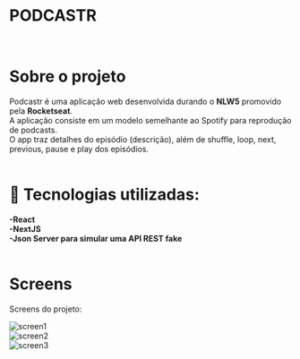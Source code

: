 # PODCASTR
<br /> 

# Sobre o projeto

 Podcastr é uma aplicação web desenvolvida durando o **NLW5** promovido pela **Rocketseat**.  <br /> 
 A aplicação consiste em um modelo semelhante ao Spotify para reprodução de podcasts. <br /> 
 O app traz detalhes do episódio (descrição), além de shuffle, loop, next, previous, pause e play dos episódios. <br /> 
 <br /> 
 
 # 🚀 Tecnologias utilizadas: 
 
**-React** <br />
**-NextJS** <br /> 
**-Json Server para simular uma API REST fake** <br /> 
<br /> 

# Screens

 Screens do projeto:

![screen1](https://user-images.githubusercontent.com/64448927/118399498-cdf67300-b633-11eb-9a4b-2f59052e4556.png)
<br />
![screen2](https://user-images.githubusercontent.com/64448927/118399500-ce8f0980-b633-11eb-9689-462ae9fad750.png)
<br />
![screen3](https://user-images.githubusercontent.com/64448927/118399502-cfc03680-b633-11eb-84ed-9850f09bc895.png)
